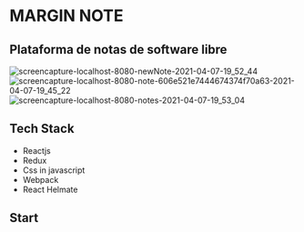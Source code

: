 <h1>MARGIN NOTE</h1>
<h2>Plataforma de notas de software libre</h2>

![screencapture-localhost-8080-newNote-2021-04-07-19_52_44](https://user-images.githubusercontent.com/13474332/113952693-c1ccf980-97db-11eb-9d76-5402fcb31389.png)
![screencapture-localhost-8080-note-606e521e7444674374f70a63-2021-04-07-19_45_22](https://user-images.githubusercontent.com/13474332/113952700-c85b7100-97db-11eb-9992-f44ef5514f5b.png)
![screencapture-localhost-8080-notes-2021-04-07-19_53_04](https://user-images.githubusercontent.com/13474332/113952678-bda0dc00-97db-11eb-9d2a-0776ddc53a02.png)


<h2>Tech Stack</h2>
<ul>
  <li>Reactjs</li>
   <li>Redux</li>
  <li>Css in javascript</li>
  <li>Webpack</li>
  <li>React Helmate</li>
</ul>

<h2>Start</h2>
